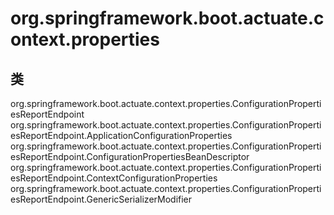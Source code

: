 # org.springframework.boot.actuate.context.properties

## 类

org.springframework.boot.actuate.context.properties.ConfigurationPropertiesReportEndpoint
org.springframework.boot.actuate.context.properties.ConfigurationPropertiesReportEndpoint.ApplicationConfigurationProperties
org.springframework.boot.actuate.context.properties.ConfigurationPropertiesReportEndpoint.ConfigurationPropertiesBeanDescriptor
org.springframework.boot.actuate.context.properties.ConfigurationPropertiesReportEndpoint.ContextConfigurationProperties
org.springframework.boot.actuate.context.properties.ConfigurationPropertiesReportEndpoint.GenericSerializerModifier




